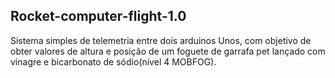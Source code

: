 ## Rocket-computer-flight-1.0

Sistema simples de telemetria entre dois arduinos Unos, com objetivo de obter valores de altura e posição de um foguete de garrafa pet lançado com vinagre e bicarbonato de sódio(nível 4 MOBFOG).
